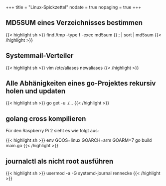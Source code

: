 +++
title    = "Linux-Spickzettel"
nodate   = true
nopaging = true
+++


## MD5SUM eines Verzeichnisses bestimmen

{{< highlight sh >}}
find /tmp -type f -exec md5sum {} \; | sort | md5sum
{{< /highlight >}}

## Systemmail-Verteiler

{{< highlight sh >}}
vim /etc/aliases
newaliases
{{< /highlight >}}

## Alle Abhänigkeiten eines go-Projektes rekursiv holen und updaten

{{< highlight sh >}}
go get -u ./...
{{< /highlight >}}

## golang cross kompilieren

Für den Raspberry Pi 2 sieht es wie folgt aus:

{{< highlight sh >}}
env GOOS=linux GOARCH=arm GOARM=7 go build  main.go
{{< /highlight >}}

## journalctl als nicht root ausführen

{{< highlight sh >}}
usermod -a -G systemd-journal rennecke
{{< /highlight >}}
